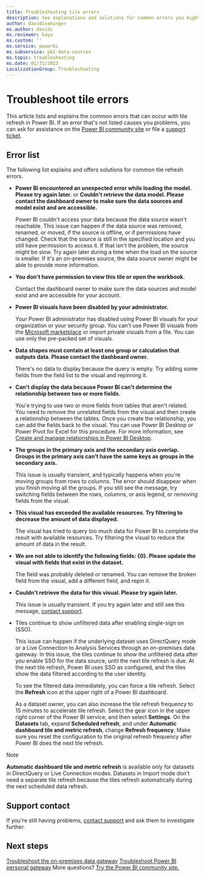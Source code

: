 ```yaml
---
title: Troubleshooting tile errors
description: See explanations and solutions for common errors you might see with tile refresh in Power BI.
author: davidiseminger
ms.author: davidi
ms.reviewer: kayu
ms.custom: ''
ms.service: powerbi
ms.subservice: pbi-data-sources
ms.topic: troubleshooting
ms.date: 01/31/2023
LocalizationGroup: Troubleshooting
---
```

# Troubleshoot tile errors

This article lists and explains the common errors that can occur with tile refresh in Power BI. If an error that's not listed causes you problems, you can ask for assistance on the [Power BI community site](https://community.powerbi.com/) or file a [support ticket](https://powerbi.microsoft.com/support).

## Error list

The following list explains and offers solutions for common tile refresh errors.

- **Power BI encountered an unexpected error while loading the model. Please try again later.**
  or
  **Couldn't retrieve the data model. Please contact the dashboard owner to make sure the data sources and model exist and are accessible.**

  Power BI couldn't access your data because the data source wasn't reachable. This issue can happen if the data source was removed, renamed, or moved, if the source is offline, or if permissions have changed. Check that the source is still in the specified location and you still have permission to access it. If that isn't the problem, the source might be slow. Try again later during a time when the load on the source is smaller. If it's an on-premises source, the data source owner might be able to provide more information.

- **You don't have permission to view this tile or open the workbook.**

  Contact the dashboard owner to make sure the data sources and model exist and are accessible for your account.

- **Power BI visuals have been disabled by your administrator.**

  Your Power BI administrator has disabled using Power BI visuals for your organization or your security group. You can't use Power BI visuals from the [Microsoft marketplace](https://appsource.microsoft.com/marketplace/apps?page=1&product=power-bi-visuals) or import private visuals from a file. You can use only the pre-packed set of visuals.

- **Data shapes must contain at least one group or calculation that outputs data. Please contact the dashboard owner.**

  There's no data to display because the query is empty. Try adding some fields from the field list to the visual and repinning it.

- **Can't display the data because Power BI can't determine the relationship between two or more fields.**

  You'e trying to use two or more fields from tables that aren't related. You need to remove the unrelated fields from the visual and then create a relationship between the tables. Once you create the relationship, you can add the fields back to the visual. You can use Power BI Desktop or Power Pivot for Excel for this procedure. For more information, see [Create and manage relationships in Power BI Desktop](../transform-model/desktop-create-and-manage-relationships.md).

- **The groups in the primary axis and the secondary axis overlap. Groups in the primary axis can't have the same keys as groups in the secondary axis.**

  This issue is usually transient, and typically happens when you're moving groups from rows to columns. The error should disappear when you finish moving all the groups. If you still see the message, try switching fields between the rows, columns, or axis legend, or removing fields from the visual.

- **This visual has exceeded the available resources. Try filtering to decrease the amount of data displayed.**

  The visual has tried to query too much data for Power BI to complete the result with available resources. Try filtering the visual to reduce the amount of data in the result.

- **We are not able to identify the following fields: {0}. Please update the visual with fields that exist in the dataset.**

  The field was probably deleted or renamed. You can remove the broken field from the visual, add a different field, and repin it.

- **Couldn't retrieve the data for this visual. Please try again later.**

  This issue is usually transient. If you try again later and still see this message, [contact support](https://support.powerbi.com).

- Tiles continue to show unfiltered data after enabling single-sign on (SSO).

  This issue can happen if the underlying dataset uses DirectQuery mode or a Live Connection to Analysis Services through an on-premises data gateway. In this issue, the tiles continue to show the unfiltered data after you enable SSO for the data source, until the next tile refresh is due. At the next tile refresh, Power BI uses SSO as configured, and the tiles show the data filtered according to the user identity.

  To see the filtered data immediately, you can force a tile refresh. Select the **Refresh** icon at the upper right of a Power BI dashboard.

  As a dataset owner, you can also increase the tile refresh frequency to 15 minutes to accelerate tile refresh. Select the gear icon in the upper right corner of the Power BI service, and then select **Settings**. On the **Datasets** tab, expand **Scheduled refresh**, and under **Automatic dashboard tile and metric refresh**, change **Refresh frequency**. Make sure you reset the configuration to the original refresh frequency after Power BI does the next tile refresh.

> [!NOTE]
> **Automatic dashboard tile and metric refresh** is available only for datasets in DirectQuery or Live Connection modes. Datasets in Import mode don't need a separate tile refresh because the tiles refresh automatically during the next scheduled data refresh.

## Support contact

If you're still having problems, [contact support](https://support.powerbi.com) and ask them to investigate further.

## Next steps

[Troubleshoot the on-premises data gateway](service-gateway-onprem-tshoot.md)
[Troubleshoot Power BI personal gateway](service-admin-troubleshooting-power-bi-personal-gateway.md)
More questions? [Try the Power BI community site.](https://community.powerbi.com)
